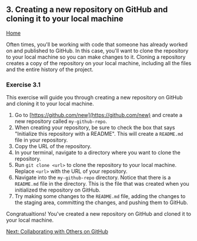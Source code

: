 ## 3. Creating a new repository on GitHub and cloning it to your local machine

[Home](README.md)

Often times, you'll be working with code that someone has already worked on and published to GitHub. In this case, you'll want to clone the repository to your local machine so you can make changes to it. Cloning a repository creates a copy of the repository on your local machine, including all the files and the entire history of the project.

### Exercise 3.1

This exercise will guide you through creating a new repository on GitHub and cloning it to your local machine.

1. Go to [https://github.com/new](https://github.com/new) and create a new repository called `my-github-repo`.
2. When creating your repository, be sure to check the box that says "Initialize this repository with a README". This will create a `README.md` file in your repository.
3. Copy the URL of the repository.
4. In your terminal, navigate to a directory where you want to clone the repository.
5. Run `git clone <url>` to clone the repository to your local machine. Replace `<url>` with the URL of your repository.
6. Navigate into the `my-github-repo` directory. Notice that there is a `README.md` file in the directory. This is the file that was created when you initialized the repository on GitHub.
7. Try making some changes to the `README.md` file, adding the changes to the staging area, committing the changes, and pushing them to GitHub.

Congratualtions! You've created a new repository on GitHub and cloned it to your local machine.

[Next: Collaborating with Others on GitHub](04_collaborating_with_others.md)
